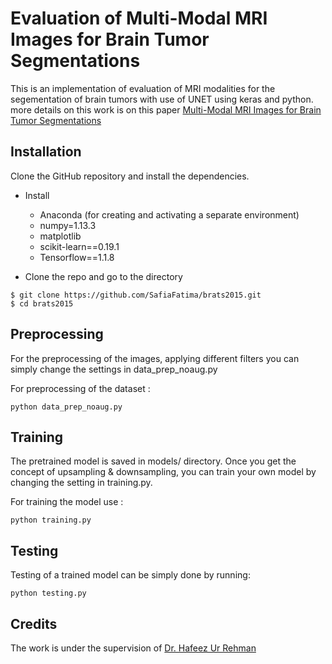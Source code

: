 # Evaluation of Multi-Modal MRI Images for Brain Tumor Segmentations

This is an implementation of evaluation of MRI modalities for the segementation of brain tumors with use of UNET using keras and python. 
more details on this work is on this paper [Multi-Modal MRI Images for Brain Tumor Segmentations](https://ieeexplore.ieee.org/abstract/document/8994408)

## Installation

Clone the GitHub repository and install the dependencies.
* Install 
  * Anaconda (for creating and activating a separate environment)
  * numpy=1.13.3
  * matplotlib
  * scikit-learn==0.19.1
  * Tensorflow==1.1.8
  


* Clone the repo and go to the directory 
```
$ git clone https://github.com/SafiaFatima/brats2015.git
$ cd brats2015

```

## Preprocessing
For the preprocessing of the images, applying different filters you can simply change the settings in data_prep_noaug.py

For preprocessing of the dataset :
```
python data_prep_noaug.py

```

## Training
The pretrained model is saved in models/ directory. Once you get the concept of upsampling & downsampling, you can train your own model by changing the setting in training.py.

For training the model use :
```
python training.py

```

## Testing
Testing of a trained model can be simply done by running:

```
python testing.py

```


## Credits
The work is under the supervision of [Dr. Hafeez Ur Rehman](https://scholar.google.com/citations?hl=en&user=OkcWrQ0AAAAJ&view_op=list_works&sortby=pubdate)





